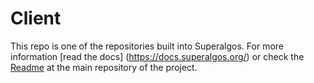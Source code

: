 # Client

This repo is one of the repositories built into Superalgos. For more information [read the docs] (https://docs.superalgos.org/) or check the [Readme](https://github.com/Superalgos/Superalgos/) at the main repository of the project.   
